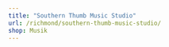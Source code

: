```yaml
---
title: "Southern Thumb Music Studio"
url: /richmond/southern-thumb-music-studio/
shop: Musik
---
```

